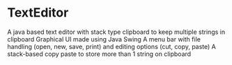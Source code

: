 # TextEditor
A java based text editor with stack type clipboard to keep multiple strings in clipboard
Graphical UI made using Java Swing
A menu bar with file handling (open, new, save, print) and editing 
options (cut, copy, paste)
A stack-based copy paste to store more than 1 string on clipboard
